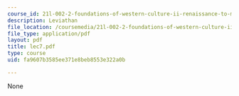 ```yaml
---
course_id: 21l-002-2-foundations-of-western-culture-ii-renaissance-to-modernity-spring-2003
description: Leviathan
file_location: /coursemedia/21l-002-2-foundations-of-western-culture-ii-renaissance-to-modernity-spring-2003/fa9607b3585ee371e8beb8553e322a0b_lec7.pdf
file_type: application/pdf
layout: pdf
title: lec7.pdf
type: course
uid: fa9607b3585ee371e8beb8553e322a0b

---
```

None